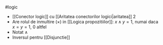 #logic 
- [[Conector logic]] cu [[Aritatea conectorilor logici|aritatea]] 2
- Are rolul de inmultire ($\times$) in [[Logica propozitiilor]]: $x \land y = 1$, numai daca $x=y=1$, $0$ altfel
- Notat $\land$
- Inversul pentru [[Disjunctie]]